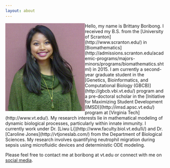 ```yaml
---
layout: about
---
```


<img align="left" src="/assets/img/BORIBONG-Image.png" width="250" height="276" />
Hello, my name is Brittany Boribong. I received my B.S. from the [University of Scranton](http://www.scranton.edu/) in [Biomathematics](http://admissions.scranton.edu/academic-programs/majors-minors/programs/biomathematics.shtml) in 2015. I am currently a second-year graduate student in the [Genetics, Bioinformatics, and Computational Biology (GBCB)](http://gbcb.vbi.vt.edu/) program and a pre-doctoral scholar in the [Initiative for Maximizing Student Development (IMSD)](http://imsd.apsc.vt.edu/) program at [Virginia Tech](http://www.vt.edu/). My research interests lie in mathematical modeling of dynamic biological processes, particularly within innate immunity. I currently work under Dr. [Liwu Li](http://www.faculty.biol.vt.edu/li/) and Dr. [Caroline Jones](http://vtjoneslab.com/) from the Department of Biological Sciences. My research involves quantifying neutrophil migration during sepsis using microfluidic devices and deterministic ODE modeling.

Please feel free to contact me at boribong at vt.edu or connect with me on [social media](https://boribong.github.io/media/). 
